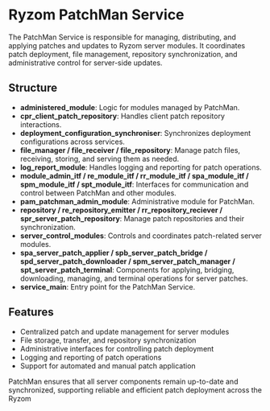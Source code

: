 # Ryzom PatchMan Service

The PatchMan Service is responsible for managing, distributing, and applying patches and updates to Ryzom server modules. It coordinates patch deployment, file management, repository synchronization, and administrative control for server-side updates.

## Structure

- **administered_module**: Logic for modules managed by PatchMan.
- **cpr_client_patch_repository**: Handles client patch repository interactions.
- **deployment_configuration_synchroniser**: Synchronizes deployment configurations across services.
- **file_manager / file_receiver / file_repository**: Manage patch files, receiving, storing, and serving them as needed.
- **log_report_module**: Handles logging and reporting for patch operations.
- **module_admin_itf / re_module_itf / rr_module_itf / spa_module_itf / spm_module_itf / spt_module_itf**: Interfaces for communication and control between PatchMan and other modules.
- **pam_patchman_admin_module**: Administrative module for PatchMan.
- **repository / re_repository_emitter / rr_repository_reciever / spr_server_patch_repository**: Manage patch repositories and their synchronization.
- **server_control_modules**: Controls and coordinates patch-related server modules.
- **spa_server_patch_applier / spb_server_patch_bridge / spd_server_patch_downloader / spm_server_patch_manager / spt_server_patch_terminal**: Components for applying, bridging, downloading, managing, and terminal operations for server patches.
- **service_main**: Entry point for the PatchMan Service.

## Features

- Centralized patch and update management for server modules
- File storage, transfer, and repository synchronization
- Administrative interfaces for controlling patch deployment
- Logging and reporting of patch operations
- Support for automated and manual patch application

PatchMan ensures that all server components remain up-to-date and synchronized, supporting reliable and efficient patch deployment across the Ryzom
